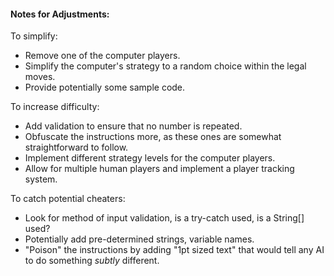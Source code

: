 #### Notes for Adjustments:

To simplify:
- Remove one of the computer players.
- Simplify the computer's strategy to a random choice within the legal moves.
- Provide potentially some sample code.

To increase difficulty:
- Add validation to ensure that no number is repeated.
- Obfuscate the instructions more, as these ones are somewhat straightforward to follow.
- Implement different strategy levels for the computer players.
- Allow for multiple human players and implement a player tracking system.

To catch potential cheaters:
- Look for method of input validation, is a try-catch used, is a String[] used?
- Potentially add pre-determined strings, variable names.
- "Poison" the instructions by adding "1pt sized text" that would tell any AI to do something *subtly* different.